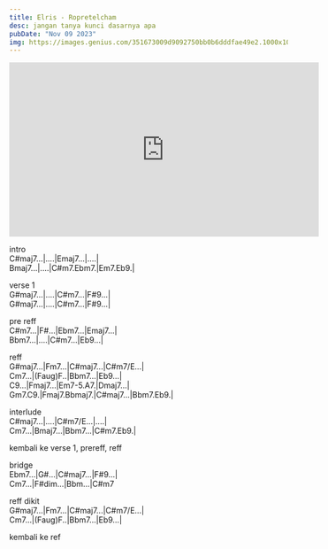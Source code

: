 ```yaml
---
title: Elris - Ropretelcham
desc: jangan tanya kunci dasarnya apa
pubDate: "Nov 09 2023"
img: https://images.genius.com/351673009d9092750bb0b6dddfae49e2.1000x1000x1.png
---
```


<iframe width="560" height="315" src="https://www.youtube.com/embed/v4eYk41U_wg?si=-Hzd24k_iyxbKhs5" title="YouTube video player" frameborder="0" allow="accelerometer; autoplay; clipboard-write; encrypted-media; gyroscope; picture-in-picture; web-share" referrerpolicy="strict-origin-when-cross-origin" allowfullscreen></iframe>

intro <br>
C#maj7...|....|Emaj7...|....| <br>
Bmaj7...|....|C#m7.Ebm7.|Em7.Eb9.| <br>

verse 1 <br>
G#maj7...|....|C#m7...|F#9...|<br>
G#maj7...|....|C#m7...|F#9...| <br>

pre reff <br>
C#m7...|F#...|Ebm7...|Emaj7...| <br>
Bbm7...|....|C#m7...|Eb9...| <br>

reff <br>
G#maj7...|Fm7...|C#maj7...|C#m7/E...| <br>
Cm7...|(Faug)F..|Bbm7...|Eb9...| <br>
C9...|Fmaj7...|Em7-5.A7.|Dmaj7...| <br>
Gm7.C9.|Fmaj7.Bbmaj7.|C#maj7...|Bbm7.Eb9.| <br>

interlude <br>
C#maj7...|....|C#m7/E...|....| <br>
Cm7...|Bmaj7...|Bbm7...|C#m7.Eb9.| <br>

kembali ke verse 1, prereff, reff <br>

bridge <br>
Ebm7...|G#...|C#maj7...|F#9...| <br>
Cm7...|F#dim...|Bbm...|C#m7 <br>

reff dikit <br>
G#maj7...|Fm7...|C#maj7...|C#m7/E...| <br>
Cm7...|(Faug)F..|Bbm7...|Eb9...| <br>

kembali ke ref <br>

